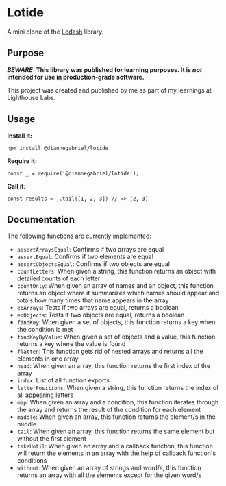 # Lotide

A mini clone of the [Lodash](https://lodash.com) library.

## Purpose

**_BEWARE:_ This library was published for learning purposes. It is _not_ intended for use in production-grade software.**

This project was created and published by me as part of my learnings at Lighthouse Labs. 

## Usage

**Install it:**

`npm install @diannegabriel/lotide`

**Require it:**

`const _ = require('@diannegabriel/lotide');`

**Call it:**

`const results = _.tail([1, 2, 3]) // => [2, 3]`

## Documentation

The following functions are currently implemented:

* `assertArraysEqual`: Confirms if two arrays are equal
* `assertEqual`: Confirms if two elements are equal
* `assertObjectsEqual`: Confirms if two objects are equal
* `countLetters`: When given a string, this function returns an object with detailed counts of each letter
* `countOnly`: When given an array of names and an object, this function returns an object where it summarizes which names should appear and totals how many times that name appears in the array
* `eqArrays`: Tests if two arrays are equal, returns a boolean
* `eqObjects`: Tests if two objects are equal, returns a boolean
* `findKey`: When given a set of objects, this function returns a key when the condition is met
* `findKeyByValue`: When given a set of objects and a value, this function returns a key where the value is found
* `flatten`: This function gets rid of nested arrays and returns all the elements in one array
* `head`: When given an array, this function returns the first index of the array
* `index`: List of all function exports
* `letterPositions`: When given a string, this function returns the index of all appearing letters
* `map`: When given an array and a condition, this function iterates through the array and returns the result of the condition for each element
* `middle`: When given an array, this function returns the element/s in the middle
* `tail`: When given an array, this function returns the same element but without the first element
* `takeUntil`: When given an array and a callback function, this function will return the elements in an array with the help of callback function's conditions
* `without`: When given an array of strings and word/s, this function returns an array with all the elements except for the given word/s